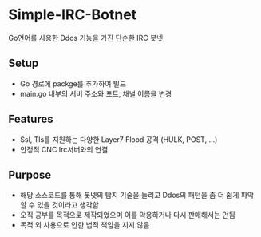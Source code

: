 # Simple-IRC-Botnet
Go언어를 사용한 Ddos 기능을 가진 단순한 IRC 봇넷

## Setup
- Go 경로에 packge를 추가하여 빌드
- main.go 내부의 서버 주소와 포트, 채널 이름을 변경

## Features
- Ssl, Tls를 지원하는 다양한 Layer7 Flood 공격 (HULK, POST, ...)
- 안정적 CNC Irc서버와의 연결

## Purpose
- 해당 소스코드를 통해 봇넷의 탐지 기술을 늘리고 Ddos의 패턴을 좀 더 쉽게 파악할 수 있을 것이라고 생각함
- 오직 공부를 목적으로 제작되었으며 이를 악용하거나 다시 판매해서는 안됨
- 목적 외 사용으로 인한 법적 책임을 지지 않음
